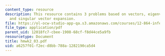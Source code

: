 ```yaml
---
content_type: resource
description: This resource contains 3 problems based on vectors, eigenvalue/eigenvector,
  and singular vector expansion.
file: https://ol-ocw-studio-app-qa.s3.amazonaws.com/courses/12-864-inference-from-data-and-models-spring-2005/a6257f01f2ecd8bb788a1282190ca5d4_hmwk2_03.pdf
file_type: application/pdf
parent_uid: 12018fc7-cbee-1908-68cf-f8d44ce5a9fb
resourcetype: Document
title: hmwk2_03.pdf
uid: a6257f01-f2ec-d8bb-788a-1282190ca5d4
---
```


